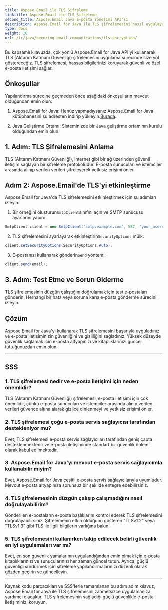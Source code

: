 ```yaml
---
title: Aspose.Email ile TLS Şifreleme
linktitle: Aspose.Email ile TLS Şifreleme
second_title: Aspose.Email Java E-posta Yönetimi API'si
description: Aspose.Email for Java ile TLS şifrelemesini nasıl uygulayacağınızı öğrenin. Güvenli e-posta iletişimi için kaynak kodu ve SSS'leri içeren adım adım kılavuzumuzu izleyin.
type: docs
weight: 10
url: /tr/java/securing-email-communications/tls-encryption/
---
```


Bu kapsamlı kılavuzda, çok yönlü Aspose.Email for Java API'yi kullanarak TLS (Aktarım Katmanı Güvenliği) şifrelemesini uygulama sürecinde size yol göstereceğiz. TLS şifrelemesi, hassas bilgilerinizi koruyarak güvenli ve özel e-posta iletişimi sağlar.

## Önkoşullar

Yapılandırma sürecine geçmeden önce aşağıdaki önkoşulların mevcut olduğundan emin olun:

1.  Aspose.Email for Java: Henüz yapmadıysanız Aspose.Email for Java kütüphanesini şu adresten indirip yükleyin:[Burada](https://releases.aspose.com/email/java/).

2. Java Geliştirme Ortamı: Sisteminizde bir Java geliştirme ortamının kurulu olduğundan emin olun.

## 1. Adım: TLS Şifrelemesini Anlama

TLS (Aktarım Katmanı Güvenliği), internet gibi bir ağ üzerinden güvenli iletişim sağlayan bir şifreleme protokolüdür. E-posta sunucuları ve istemciler arasında alınıp verilen verileri şifreleyerek yetkisiz erişimi önler.

## Adım 2: Aspose.Email'de TLS'yi etkinleştirme

Aspose.Email for Java'da TLS şifrelemesini etkinleştirmek için şu adımları izleyin:

1.  Bir örneğini oluşturun`SmtpClient`sınıfını açın ve SMTP sunucusu ayarlarını yapın:

   ```java
   SmtpClient client = new SmtpClient("smtp.example.com", 587, "your_username", "your_password");
   ```

2.  TLS şifrelemesini ayarlayarak etkinleştirin`SecurityOptions` mülk:

   ```java
   client.setSecurityOptions(SecurityOptions.Auto);
   ```

3.  E-postanızı kullanarak gönderin`Send` yöntem:

   ```java
   client.send(email);
   ```

## 3. Adım: Test Etme ve Sorun Giderme

TLS şifrelemesinin düzgün çalıştığını doğrulamak için test e-postaları gönderin. Herhangi bir hata veya soruna karşı e-posta gönderme sürecini izleyin.

## Çözüm

Aspose.Email for Java'yı kullanarak TLS şifrelemesini başarıyla uyguladınız ve e-posta iletişiminizin güvenliğini ve gizliliğini sağladınız. Yüksek düzeyde güvenlik sağlamak için e-posta altyapınızı ve kitaplıklarınızı güncel tuttuğunuzdan emin olun.

---

## SSS

### 1. TLS şifrelemesi nedir ve e-posta iletişimi için neden önemlidir?

TLS (Aktarım Katmanı Güvenliği) şifrelemesi, e-posta iletişimi için çok önemlidir, çünkü e-posta sunucuları ve istemciler arasında alınıp verilen verileri güvence altına alarak gizlice dinlenmeyi ve yetkisiz erişimi önler.

### 2. TLS şifrelemesi çoğu e-posta servis sağlayıcısı tarafından destekleniyor mu?

Evet, TLS şifrelemesi e-posta servis sağlayıcıları tarafından geniş çapta desteklenmektedir ve e-posta iletişiminde standart bir güvenlik önlemi olarak kabul edilmektedir.

### 3. Aspose.Email for Java'yı mevcut e-posta servis sağlayıcımla kullanabilir miyim?

Evet, Aspose.Email for Java çeşitli e-posta servis sağlayıcılarıyla uyumludur. Mevcut e-posta altyapınıza sorunsuz bir şekilde entegre edebilirsiniz.

### 4. TLS şifrelemesinin düzgün çalışıp çalışmadığını nasıl doğrulayabilirim?

Gönderilen e-postaların e-posta başlıklarını kontrol ederek TLS şifrelemesini doğrulayabilirsiniz. Şifrelemenin etkin olduğunu gösteren "TLSv1.2" veya "TLSv1.3" gibi TLS ile ilgili bilgilerin varlığına bakın.

### 5. TLS şifrelemesini kullanırken takip edilecek belirli güvenlik en iyi uygulamaları var mı?

Evet, en son güvenlik yamalarının uygulandığından emin olmak için e-posta kitaplıklarınızı ve sunucularınızı her zaman güncel tutun. Ayrıca, güçlü güvenliği sürdürmek için şifreleme yapılandırmalarınızı düzenli olarak gözden geçirin ve güncelleyin.

---

Kaynak kodu parçacıkları ve SSS'lerle tamamlanan bu adım adım kılavuz, Aspose.Email for Java ile TLS şifrelemesini zahmetsizce uygulamanıza yardımcı olacaktır. TLS şifrelemesinin sağladığı güçlü güvenlikle e-posta iletişiminizi koruyun.